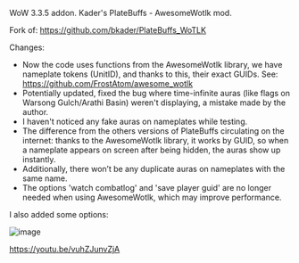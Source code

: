WoW 3.3.5 addon. Kader's PlateBuffs - AwesomeWotlk mod.

Fork of: https://github.com/bkader/PlateBuffs_WoTLK

Changes: 
- Now the code uses functions from the AwesomeWotlk library, we have nameplate tokens (UnitID), and thanks to this, their exact GUIDs. See: https://github.com/FrostAtom/awesome_wotlk
- Potentially updated, fixed the bug where time-infinite auras (like flags on Warsong Gulch/Arathi Basin) weren't displaying, a mistake made by the author.
- I haven't noticed any fake auras on nameplates while testing.
- The difference from the others versions of PlateBuffs circulating on the internet: thanks to the AwesomeWotlk library, it works by GUID, so when a nameplate appears on screen after being hidden, the auras show up instantly. 
- Additionally, there won’t be any duplicate auras on nameplates with the same name.
- The options 'watch combatlog' and 'save player guid' are no longer needed when using AwesomeWotlk, which may improve performance.

I also added some options:

![image](https://github.com/user-attachments/assets/3ca0665d-88f3-4bcb-b368-823b49ca42b3)

https://youtu.be/vuhZJunvZjA
